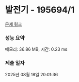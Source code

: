 # 발전기 - 195694/1 

[문제 링크](https://level.goorm.io/exam/195694/%EB%B0%9C%EC%A0%84%EA%B8%B0/quiz/1) 

### 성능 요약

메모리: 36.86 MB, 시간: 0.23 ms

### 제출 일자

2025년 08월 18일 20:01:36

